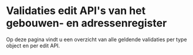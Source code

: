 # Validaties edit API's van het gebouwen- en adressenregister
<div class="vl-typography">
    <p class="vl-introduction"> 
    Op deze pagina vindt u een overzicht van alle geldende validaties per type object en per edit API.
    </p>
</div>

